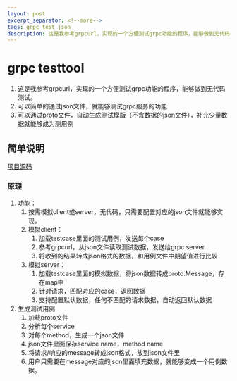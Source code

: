 ```yaml
---
layout: post
excerpt_separator: <!--more-->
tags: grpc test json
description: 这是我参考grpcurl，实现的一个方便测试grpc功能的程序，能够做到无代码测试。
---
```


# grpc testtool

1. 这是我参考grpcurl，实现的一个方便测试grpc功能的程序，能够做到无代码测试。
2. 可以简单的通过json文件，就能够测试grpc服务的功能
3. 可以通过proto文件，自动生成测试模版（不含数据的json文件），补充少量数据就能够成为测用例
<!--more-->

## 简单说明

[项目源码](https://github.com/lengzhao/testtools)

### 原理

1. 功能：
   1. 按需模拟client或server，无代码，只需要配置对应的json文件就能够实现。
   2. 模拟client：
      1. 加载testcase里面的测试用例，发送每个case
      2. 参考grpcurl，从json文件读取测试数据，发送给grpc server
      3. 将收到的结果转成json格式的数据，和用例文件中期望值进行比较
   3. 模拟server：
      1. 加载testcase里面的模拟数据，将json数据转成proto.Message，存在map中
      2. 针对请求，匹配对应的case，返回数据
      3. 支持配置默认数据，任何不匹配的请求数据，自动返回默认数据
2. 生成测试用例
   1. 加载proto文件
   2. 分析每个service
   3. 对每个method，生成一个json文件
   4. json文件里面保存service name，method name
   5. 将请求/响应的message转成json格式，放到json文件里
   6. 用户只需要在message对应的json里面填充数据，就能够变成一个用例数据。
